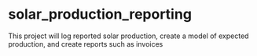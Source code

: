 # solar_production_reporting
 This project will log reported solar production, create a model of expected production, and create reports such as invoices
